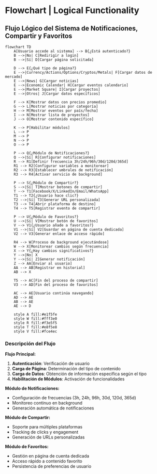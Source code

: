 # Flowchart | Logical Functionality

## Flujo Lógico del Sistema de Notificaciones, Compartir y Favoritos

```mermaid
flowchart TD
    A[Usuario accede al sistema] --> B{¿Está autenticado?}
    B -->|No| C[Redirigir a login]
    B -->|Sí| D[Cargar página solicitada]

    D --> E{¿Qué tipo de página?}
    E -->|Currency/Actions/Options/Cryptos/Metals| F[Cargar datos de mercado]
    E -->|News| G[Cargar noticias]
    E -->|Economic Calendar| H[Cargar eventos calendario]
    E -->|Market Square| I[Cargar proyectos]
    E -->|Otros| J[Cargar datos específicos]

    F --> K[Mostrar datos con precios promedio]
    G --> L[Mostrar noticias por categoría]
    H --> M[Mostrar eventos por país/fecha]
    I --> N[Mostrar lista de proyectos]
    J --> O[Mostrar contenido específico]

    K --> P[Habilitar módulos]
    L --> P
    M --> P
    N --> P
    O --> P

    P --> Q{¿Módulo de Notificaciones?}
    Q -->|Sí| R[Configurar notificaciones]
    R --> R1[Definir frecuencia 3h/24h/96h/30d/120d/365d]
    R1 --> R2[Configurar variables a monitorear]
    R2 --> R3[Establecer umbrales de notificación]
    R3 --> R4[Activar servicio de background]

    P --> S{¿Módulo de Compartir?}
    S -->|Sí| T[Mostrar botones de compartir]
    T --> T1[Facebook/X/LinkedIn/Email/WhatsApp]
    T1 --> T2{¿Usuario hace clic?}
    T2 -->|Sí| T3[Generar URL personalizada]
    T3 --> T4[Abrir plataforma de destino]
    T4 --> T5[Registrar evento de compartir]

    P --> U{¿Módulo de Favoritos?}
    U -->|Sí| V[Mostrar botón de favoritos]
    V --> V1{¿Usuario añade a favoritos?}
    V1 -->|Sí| V2[Guardar en página de cuenta dedicada]
    V2 --> V3[Generar enlace de acceso rápido]

    R4 --> W[Proceso de background ejecutándose]
    W --> X[Monitorear cambios según frecuencia]
    X --> Y{¿Hay cambios significativos?}
    Y -->|No| X
    Y -->|Sí| Z[Generar notificación]
    Z --> AA[Enviar al usuario]
    AA --> AB[Registrar en historial]
    AB --> X

    T5 --> AC[Fin del proceso de compartir]
    V3 --> AD[Fin del proceso de favoritos]

    AC --> AE[Usuario continúa navegando]
    AD --> AE
    AB --> AE
    AE --> D

    style A fill:#e1f5fe
    style W fill:#fff3e0
    style R fill:#f3e5f5
    style T fill:#e8f5e8
    style V fill:#fce4ec
```

### Descripción del Flujo

**Flujo Principal:**

1. **Autenticación**: Verificación de usuario
2. **Carga de Página**: Determinación del tipo de contenido
3. **Carga de Datos**: Obtención de información específica según el tipo
4. **Habilitación de Módulos**: Activación de funcionalidades

**Módulo de Notificaciones:**

-   Configuración de frecuencias (3h, 24h, 96h, 30d, 120d, 365d)
-   Monitoreo continuo en background
-   Generación automática de notificaciones

**Módulo de Compartir:**

-   Soporte para múltiples plataformas
-   Tracking de clicks y engagement
-   Generación de URLs personalizadas

**Módulo de Favoritos:**

-   Gestión en página de cuenta dedicada
-   Acceso rápido a contenido favorito
-   Persistencia de preferencias de usuario
